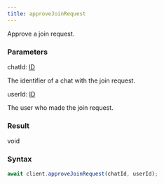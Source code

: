 ```yaml
---
title: approveJoinRequest
---
```


Approve a join request.<span class="select-none">  </span>

### Parameters 

<div class="flex flex-col gap-3"><div><div class="font-mono" id="p_chatId" data-anchor><span class="font-bold">chatId</span><span class="opacity-50">:</span> <a href="/types/id"  >ID</a></div><div class="pl-3"><div class="no-margin">

The identifier of a chat with the join request.

</div></div></div><div><div class="font-mono" id="p_userId" data-anchor><span class="font-bold">userId</span><span class="opacity-50">:</span> <a href="/types/id"  >ID</a></div><div class="pl-3"><div class="no-margin">

The user who made the join request.

</div></div></div></div>

### Result 

<div class="font-mono"><span>void</span></div>

### Syntax

```ts
await client.approveJoinRequest(chatId, userId);
```



